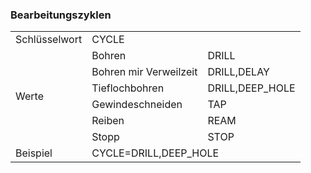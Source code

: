 
### Bearbeitungszyklen

<table id="myTable">
    <tbody>
    <tr>
        <td class="column1">Schlüsselwort</td>
        <td colspan="2">CYCLE</td>
    </tr>
    <tr>
        <td rowspan="6">Werte</td>
        <td>Bohren</td>
        <td>DRILL</td>
    </tr>
    <tr>
        <td>Bohren mir Verweilzeit</td>
        <td>DRILL,DELAY</td>
    </tr>
    <tr>
        <td>Tieflochbohren</td>
        <td>DRILL,DEEP_HOLE</td>
    </tr>
    <tr>
        <td>Gewindeschneiden</td>
        <td>TAP</td>
    </tr>
    <tr>
        <td>Reiben</td>
        <td>REAM</td>
    </tr>
    <tr>
        <td>Stopp</td>
        <td>STOP</td>
    </tr>
        <td class="column1">Beispiel</td>
        <td colspan="2">CYCLE=DRILL,DEEP_HOLE</td>
    </tbody>
</table>
